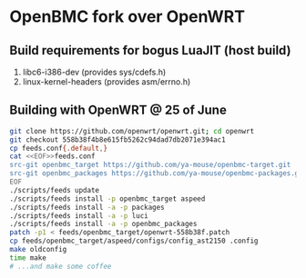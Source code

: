 # OpenBMC fork over OpenWRT
## Build requirements for bogus LuaJIT (host build)
1. libc6-i386-dev (provides sys/cdefs.h)
2. linux-kernel-headers (provides asm/errno.h)

## Building with OpenWRT @ 25 of June
```sh
git clone https://github.com/openwrt/openwrt.git; cd openwrt
git checkout 558b38f4b8e615fb5262c94dad7db2071e394ac1
cp feeds.conf{.default,}
cat <<EOF>>feeds.conf
src-git openbmc_target https://github.com/ya-mouse/openbmc-target.git
src-git openbmc_packages https://github.com/ya-mouse/openbmc-packages.git
EOF
./scripts/feeds update
./scripts/feeds install -p openbmc_target aspeed
./scripts/feeds install -a -p packages
./scripts/feeds install -a -p luci
./scripts/feeds install -a -p openbmc_packages
patch -p1 < feeds/openbmc_target/openwrt-558b38f.patch
cp feeds/openbmc_target/aspeed/configs/config_ast2150 .config
make oldconfig
time make
# ...and make some coffee
```
